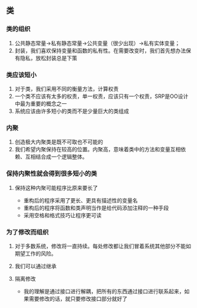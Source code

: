 ## 类

### 类的组织

1. 公共静态常量->私有静态常量->公共变量（很少出现）->私有实体变量；
2. 封装，我们喜欢保持变量和函数的私有性。在需要改变时，我们首先想办法保有隐私，放松封装总是下策

### 类应该短小

1. 对于类，我们采用不同的衡量方法，计算权责
2. 一个类不应该有太多的权责，单一权责，应该只有一个权责，SRP是OO设计中最为重要的概念之一
3. 系统应该由许多短小的类而不是少量巨大的类组成

### 内聚

1. 创造极大内聚类是既不可取也不可能的
2. 我们希望内聚保持在较高的位置。内聚高，意味着类中的方法和变量互相依赖、互相结合成一个逻辑整体。

### 保持内聚性就会得到很多短小的类

1. 保持这种内聚可能程序比原来要长了

	* 重构后的程序采用了更长、更具有描述性的变量名
	* 重构后的程序将函数和类声明当作是给代码添加注释的一种手段
	* 采用空格和格式技巧让程序更可读

### 为了修改而组织

1. 对于多数系统，修改将一直持续。每处修改都让我们冒着系统其他部分不能如期望工作的风险。
2. 我们可以通过继承
3. 隔离修改

	* 我的理解是通过接口进行解耦，把所有的东西通过接口进行联系起来，如果需要修改的话，就只要修改接口部分就好了

